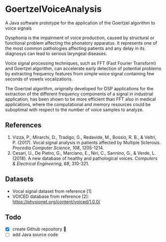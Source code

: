 # GoertzelVoiceAnalysis
A Java software prototype for the application of the Goertzel algorithm to voice signals 

Dysphonia is the impairment of voice production, caused by structural or functional problem affecting the phonatory apparatus. It represents one of the most common pathologies affecting patients and any delay in its diagnosys can lead to serious laryngeal diseases.

Voice signal processing techniques, such as FFT (Fast Fourier Transform) and Goertzel algorithm, can accelerate early detection of potential problems by extracting frequency features from simple voice signal containing few seconds of vowels vocalizations.

The Goertzel algorithm, originally developed for DSP applications for the extraction of the different frequency components of a signal in industrial application, has been shown to be more efficient than FFT also in medical applications, where the computational and memory resources could be suboptimal with respect to the number of voice samples to analyze.

## References
1. Vizza, P., Mirarchi, D., Tradigo, G., Redavide, M., Bossio, R. B., & Veltri, P. (2017). Vocal signal analysis in patients affected by Multiple Sclerosis. _Procedia Computer Science_, _108_, 1205-1214.
2. Cesari, U., De Pietro, G., Marciano, E., Niri, C., Sannino, G., & Verde, L. (2018). A new database of healthy and pathological voices. _Computers & Electrical Engineering_, _68_, 310-321.

## Datasets

* Vocal signal dataset from reference [1]
* VOICED database from reference [2]: https://physionet.org/content/voiced/1.0.0/

## Todo

- [x] create Github repository :tada:
- [ ] add Java source code
